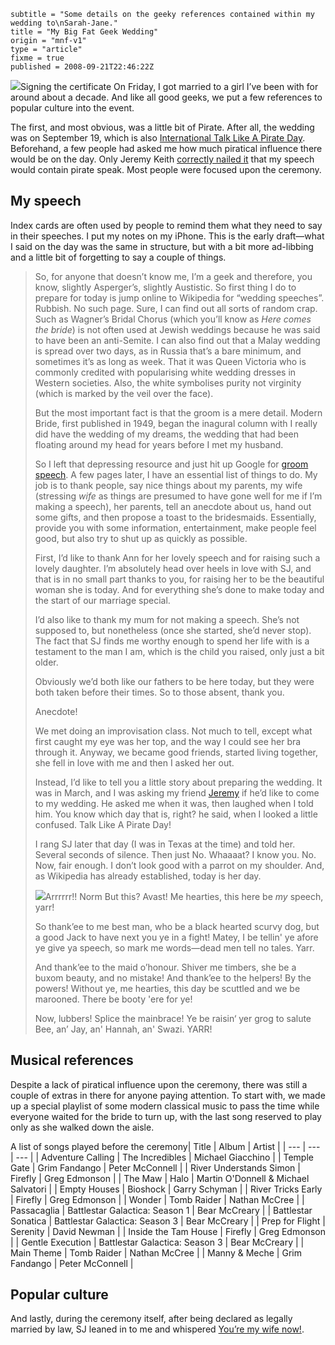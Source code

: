```
subtitle = "Some details on the geeky references contained within my wedding to\nSarah-Jane."
title = "My Big Fat Geek Wedding"
origin = "mnf-v1"
type = "article"
fixme = true
published = 2008-09-21T22:46:22Z
```

 [![](http://farm4.static.flickr.com/3279/2964073728_0144d4dd39_m.jpg)](http://www.flickr.com/photos/themattharris/2964073728/)Signing the certificate 
On Friday, I got married to a girl I’ve been with for around about a decade. And like all good geeks, we put a few references to popular culture into the event.


The first, and most obvious, was a little bit of Pirate. After all, the wedding was on September 19, which is also [International Talk Like A Pirate Day](http://www.talklikeapirate.com/). Beforehand, a few people had asked me how much piratical influence there would be on the day. Only Jeremy Keith [correctly nailed it](http://twitter.com/adactio/statuses/925126400) that my speech would contain pirate speak. Most people were focused upon the ceremony.


## My speech


Index cards are often used by people to remind them what they need to say in their speeches. I put my notes on my iPhone. This is the early draft—what I said on the day was the same in structure, but with a bit more ad-libbing and a little bit of forgetting to say a couple of things.



> So, for anyone that doesn’t know me, I’m a geek and therefore, you know, slightly Asperger’s, slightly Austistic. So first thing I do to prepare for today is jump online to Wikipedia for “wedding speeches”. Rubbish. No such page. Sure, I can find out all sorts of random crap. Such as Wagner’s Bridal Chorus (which you’ll know as *Here comes the bride*) is not often used at Jewish weddings because he was said to have been an anti-Semite. I can also find out that a Malay wedding is spread over two days, as in Russia that’s a bare minimum, and sometimes it’s as long as week. That it was Queen Victoria who is commonly credited with popularising white wedding dresses in Western societies. Also, the white symbolises purity not virginity (which is marked by the veil over the face).
> 
>  But the most important fact is that the groom is a mere detail. Modern Bride, first published in 1949, began the inagural column with I really did have the wedding of my dreams, the wedding that had been floating around my head for years before I met my husband.
> 
>  So I left that depressing resource and just hit up Google for [groom speech](http://www.google.com/search?q=groom+speech). A few pages later, I have an essential list of things to do. My job is to thank people, say nice things about my parents, my wife (stressing *wife* as things are presumed to have gone well for me if I’m making a speech), her parents, tell an anecdote about us, hand out some gifts, and then propose a toast to the bridesmaids. Essentially, provide you with some information, entertainment, make people feel good, but also try to shut up as quickly as possible.
> 
>  First, I’d like to thank Ann for her lovely speech and for raising such a lovely daughter. I’m absolutely head over heels in love with SJ, and that is in no small part thanks to you, for raising her to be the beautiful woman she is today. And for everything she’s done to make today and the start of our marriage special.
> 
>  I’d also like to thank my mum for not making a speech. She’s not supposed to, but nonetheless (once she started, she’d never stop). The fact that SJ finds me worthy enough to spend her life with is a testament to the man I am, which is the child you raised, only just a bit older.
> 
>  Obviously we’d both like our fathers to be here today, but they were both taken before their times. So to those absent, thank you.
> 
>  Anecdote!
> 
>  We met doing an improvisation class. Not much to tell, except what first caught my eye was her top, and the way I could see her bra through it. Anyway, we became good friends, started living together, she fell in love with me and then I asked her out.
> 
>  Instead, I’d like to tell you a little story about preparing the wedding. It was in March, and I was asking my friend [Jeremy](http://adactio.com/) if he’d like to come to my wedding. He asked me when it was, then laughed when I told him. You know which day that is, right? he said, when I looked a little confused. Talk Like A Pirate Day!
> 
>  I rang SJ later that day (I was in Texas at the time) and told her. Several seconds of silence. Then just No. Whaaaat? I know you. No. Now, fair enough. I don’t look good with a parrot on my shoulder. And, as Wikipedia has already established, today is her day.
> 
>   [![](http://farm4.static.flickr.com/3029/2897199341_565d0fd0f2_m.jpg)](http://www.flickr.com/photos/cindyli/2897199341/)Arrrrrr!! Norm  But this? Avast! Me hearties, this here be *my* speech, yarr!
> 
>  So thank’ee to me best man, who be a black hearted scurvy dog, but a good Jack to have next you ye in a fight! Matey, I be tellin' ye afore ye give ya speech, so mark me words—dead men tell no tales. Yarr.
> 
>  And thank’ee to the maid o’honour. Shiver me timbers, she be a buxom beauty, and no mistake! And thank’ee to the helpers! By the powers! Without ye, me hearties, this day be scuttled and we be marooned. There be booty 'ere for ye!
> 
>  Now, lubbers! Splice the mainbrace! Ye be raisin‘ yer grog to salute Bee, an’ Jay, an' Hannah, an' Swazi. YARR!
> 
> 


## Musical references


Despite a lack of piratical influence upon the ceremony, there was still a couple of extras in there for anyone paying attention. To start with, we made up a special playlist of some modern classical music to pass the time while everyone waited for the bride to turn up, with the last song reserved to play only as she walked down the aisle.




A list of songs played before the ceremony| Title | Album | Artist |
| --- | --- | --- |
| Adventure Calling | The Incredibles | Michael Giacchino |
| Temple Gate | Grim Fandango | Peter McConnell |
| River Understands Simon | Firefly | Greg Edmonson |
| The Maw | Halo | Martin O'Donnell & Michael Salvatori |
| Empty Houses | Bioshock | Garry Schyman |
| River Tricks Early | Firefly | Greg Edmonson |
| Wonder | Tomb Raider | Nathan McCree |
| Passacaglia | Battlestar Galactica: Season 1 | Bear McCreary |
| Battlestar Sonatica | Battlestar Galactica: Season 3 | Bear McCreary |
| Prep for Flight | Serenity | David Newman |
| Inside the Tam House | Firefly | Greg Edmonson |
| Gentle Execution | Battlestar Galactica: Season 3 | Bear McCreary |
| Main Theme | Tomb Raider | Nathan McCree |
| Manny & Meche | Grim Fandango | Peter McConnell |


## Popular culture


And lastly, during the ceremony itself, after being declared as legally married by law, SJ leaned in to me and whispered [You’re my wife now!](http://en.wikipedia.org/wiki/Papa_Lazarou).


